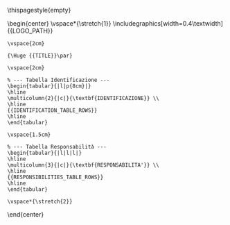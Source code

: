 \thispagestyle{empty}

\begin{center}
    \vspace*{\stretch{1}}
    \includegraphics[width=0.4\textwidth]{{LOGO_PATH}}

    \vspace{2cm}

    {\Huge {{TITLE}}\par}

    \vspace{2cm}

    % --- Tabella Identificazione ---
    \begin{tabular}{|l|p{8cm}|}
    \hline
    \multicolumn{2}{|c|}{\textbf{IDENTIFICAZIONE}} \\
    \hline
    {{IDENTIFICATION_TABLE_ROWS}}
    \hline
    \end{tabular}

    \vspace{1.5cm}

    % --- Tabella Responsabilità ---
    \begin{tabular}{|l|l|l|}
    \hline
    \multicolumn{3}{|c|}{\textbf{RESPONSABILITA'}} \\
    \hline
    {{RESPONSIBILITIES_TABLE_ROWS}}
    \hline
    \end{tabular}

    \vspace*{\stretch{2}}
\end{center}
